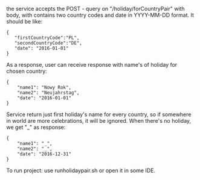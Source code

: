 the service accepts the POST - query on "/holiday/forCountryPair" with body,
 with contains two country codes and date in YYYY-MM-DD format. It should be like:
 ```
 {
 	"firstCountryCode":"PL",
 	"secondCountryCode":"DE",
 	"date": "2016-01-01"
 }
 ```
  
As a response, user can receive response with name's of holiday for chosen country:
```
{
    "name1": "Nowy Rok",
    "name2": "Neujahrstag",
    "date": "2016-01-01"
}
```

Service return just first holiday's name for every country, so if somewhere in world are
more celebrations, it will be ignored. When there's no holiday, we get "_" as response:
```
{
    "name1": "_",
    "name2": "_",
    "date": "2016-12-31"
}
```

To run project: use runholidaypair.sh or open it in some IDE.
